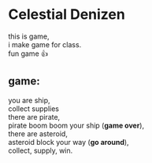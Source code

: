 # Celestial Denizen

this is game,  
i make game for class.  
fun game 👍  

## game:
you are ship,  
collect supplies  
there are pirate,  
pirate boom boom your ship (**game over**),  
there are asteroid,  
asteroid block your way (**go around**),  
collect, supply, win.
